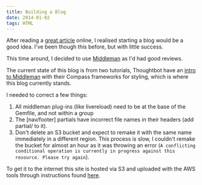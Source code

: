 ```yaml
---
title: Building a Blog
date: 2014-01-02
tags: HTML
---
```

After reading a [great article](http://blog.tedgonder.com/a-few-more-things-i-learned-in-college) online, I realised starting a blog would be a good idea. I've been though this before, but with little success.

This time around, I decided to use [Middleman](http://middlemanapp.com) as I'd had good reviews.

The current state of this blog is from two tutorials, Thoughtbot have an [intro to Middleman](http://robots.thoughtbot.com/middleman-bourbon-walkthrough) with their Compass frameworks for styling, which is where this blog currently stands.

I needed to correct a few things:

1. All middleman plug-ins (like livereload) need to be at the base of the Gemfile, and not within a group
2. The [nav/footer] partials have incorrect file names in their headers (add partial/ to it).
3. Don't delete an S3 bucket and expect to remake it with the same name immediately in a different region. This process is slow, I couldn't remake the bucket for almost an hour as it was throwing an error (`A conflicting conditional operation is currently in progress against this resource. Please try again`).

To get it to the internet this site is hosted via S3 and uploaded with the AWS tools through instructions found [here](http://luk3thomas.com/aws-cli-middleman-s3-sync-20131202.html).
